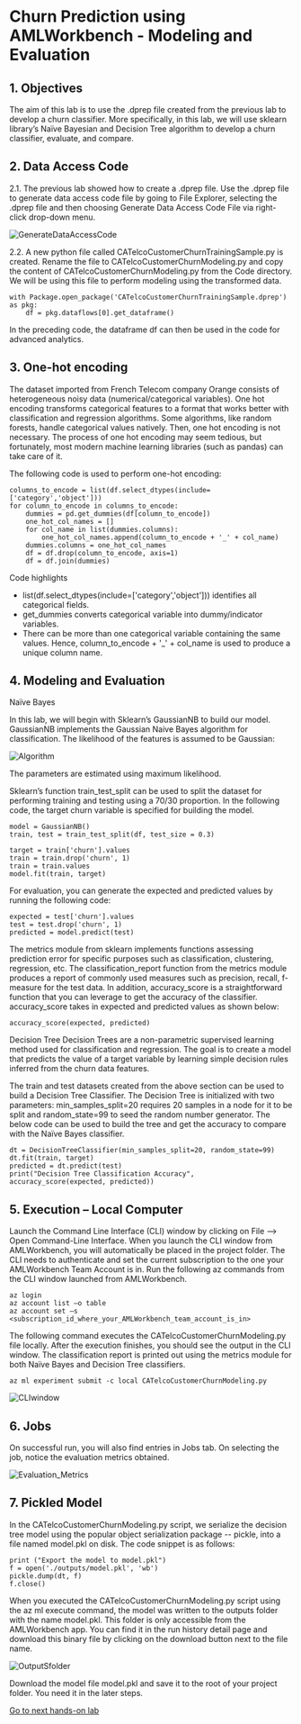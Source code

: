 # Churn Prediction using AMLWorkbench - Modeling and Evaluation
## 1. Objectives

The aim of this lab is to use the .dprep file created from the previous lab to develop a churn classifier. More specifically, in this lab, we will use sklearn library’s Naïve Bayesian and Decision Tree algorithm to develop a churn classifier, evaluate, and compare.

## 2. Data Access Code

2.1.    The previous lab showed how to create a .dprep file. Use the .dprep file to generate data access code file by going to File Explorer, selecting the .dprep file and then choosing Generate Data Access Code File via right-click drop-down menu.

![GenerateDataAccessCode](Images/GenerateDataAccessCode.png)

2.2.    A new python file called CATelcoCustomerChurnTrainingSample.py is created. Rename the file to CATelcoCustomerChurnModeling.py and copy the content of CATelcoCustomerChurnModeling.py from the Code directory. We will be using this file to perform modeling using the transformed data.

```
with Package.open_package('CATelcoCustomerChurnTrainingSample.dprep') as pkg:
    df = pkg.dataflows[0].get_dataframe()
```
In the preceding code, the dataframe df can then be used in the code for advanced analytics.

## 3. One-hot encoding

The dataset imported from French Telecom company Orange consists of heterogeneous noisy data (numerical/categorical variables). One hot encoding transforms categorical features to a format that works better with classification and regression algorithms. Some algorithms, like random forests, handle categorical values natively. Then, one hot encoding is not necessary. The process of one hot encoding may seem tedious, but fortunately, most modern machine learning libraries (such as pandas) can take care of it.

The following code is used to perform one-hot encoding:

```
columns_to_encode = list(df.select_dtypes(include=['category','object']))
for column_to_encode in columns_to_encode:
    dummies = pd.get_dummies(df[column_to_encode])
    one_hot_col_names = []
    for col_name in list(dummies.columns):
        one_hot_col_names.append(column_to_encode + '_' + col_name)
    dummies.columns = one_hot_col_names
    df = df.drop(column_to_encode, axis=1)
    df = df.join(dummies)
```
Code highlights

* list(df.select_dtypes(include=['category','object'])) identifies all categorical fields.
* get_dummies converts categorical variable into dummy/indicator variables.
* There can be more than one categorical variable containing the same values. Hence, column_to_encode + '_' + col_name is used to produce a unique column name.

## 4. Modeling and Evaluation

Naïve Bayes

In this lab, we will begin with Sklearn’s GaussianNB to build our model. GaussianNB implements the Gaussian Naive Bayes algorithm for classification. The likelihood of the features is assumed to be Gaussian:

![Algorithm](Images/Formula.png)

The parameters are estimated using maximum likelihood.

Sklearn’s function train_test_split can be used to split the dataset for performing training and testing using a 70/30 proportion. In the following code, the target churn variable is specified for building the model.

```
model = GaussianNB()
train, test = train_test_split(df, test_size = 0.3)

target = train['churn'].values
train = train.drop('churn', 1)
train = train.values
model.fit(train, target)
```

For evaluation, you can generate the expected and predicted values by running the following code:

```
expected = test['churn'].values
test = test.drop('churn', 1)
predicted = model.predict(test)
```

The metrics module from sklearn implements functions assessing prediction error for specific purposes such as classification, clustering, regression, etc. The classification_report function from the metrics module produces a report of commonly used measures such as precision, recall, f-measure for the test data. In addition, accuracy_score is a straightforward function that you can leverage to get the accuracy of the classifier. accuracy_score takes in expected and predicted values as shown below:

```
accuracy_score(expected, predicted)
```
Decision Tree
Decision Trees are a non-parametric supervised learning method used for classification and regression. The goal is to create a model that predicts the value of a target variable by learning simple decision rules inferred from the churn data features.

The train and test datasets created from the above section can be used to build a Decision Tree Classifier. The Decision Tree is initialized with two parameters: min_samples_split=20 requires 20 samples in a node for it to be split and random_state=99 to seed the random number generator. The below code can be used to build the tree and get the accuracy to compare with the Naïve Bayes classifier.

```
dt = DecisionTreeClassifier(min_samples_split=20, random_state=99)
dt.fit(train, target)
predicted = dt.predict(test)
print("Decision Tree Classification Accuracy", accuracy_score(expected, predicted))
```
## 5. Execution – Local Computer

Launch the Command Line Interface (CLI) window by clicking on File --> Open Command-Line Interface. When you launch the CLI window from AMLWorkbench, you will automatically be placed in the project folder. The CLI needs to authenticate and set the current subscription to the one your AMLWorkbench Team Account is in. Run the following az commands from the CLI window launched from AMLWorkbench.

```
az login
az account list –o table
az account set –s <subscription_id_where_your_AMLWorkbench_team_account_is_in>
```
The following command executes the CATelcoCustomerChurnModeling.py file locally. After the execution finishes, you should see the output in the CLI window. The classification report is printed out using the metrics module for both Naïve Bayes and Decision Tree classifiers.

```
az ml experiment submit -c local CATelcoCustomerChurnModeling.py
```

![CLIwindow](Images/CLIWindow.png)

## 6. Jobs

On successful run, you will also find entries in Jobs tab. On selecting the job, notice the evaluation metrics obtained.

![Evaluation_Metrics](Images/EvaluationMetrics.png)

## 7. Pickled Model

In the CATelcoCustomerChurnModeling.py script, we serialize the decision tree model using the popular object serialization package -- pickle, into a file named model.pkl on disk. The code snippet is as follows:

```
print ("Export the model to model.pkl")
f = open('./outputs/model.pkl', 'wb')
pickle.dump(dt, f)
f.close()
```
When you executed the CATelcoCustomerChurnModeling.py script using the az ml execute command, the model was written to the outputs folder with the name model.pkl. This folder is only accessible from the AMLWorkbench app. You can find it in the run history detail page and download this binary file by clicking on the download button next to the file name.

![OutputSfolder](Images/OutputsFolder.png)

Download the model file model.pkl and save it to the root of your project folder. You need it in the later steps.

[Go to next hands-on lab](https://github.com/Azure/MachineLearningSamples-ChurnPrediction/blob/master/Docs/ModelingAndEvaluationDocker.md)
